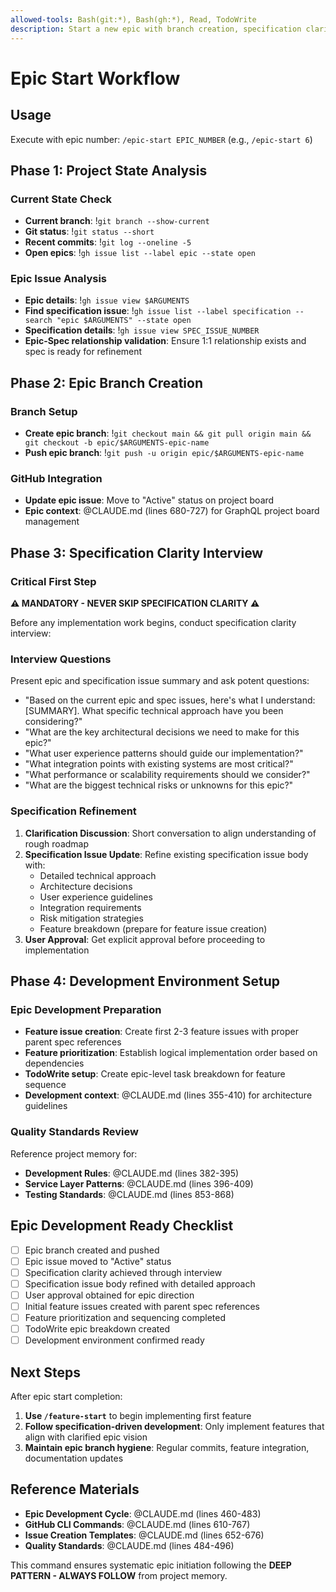 ```yaml
---
allowed-tools: Bash(git:*), Bash(gh:*), Read, TodoWrite
description: Start a new epic with branch creation, specification clarity, and development setup
---
```


# Epic Start Workflow

## Usage
Execute with epic number: `/epic-start EPIC_NUMBER` (e.g., `/epic-start 6`)

## Phase 1: Project State Analysis

### Current State Check
- **Current branch**: !`git branch --show-current`
- **Git status**: !`git status --short`
- **Recent commits**: !`git log --oneline -5`
- **Open epics**: !`gh issue list --label epic --state open`

### Epic Issue Analysis
- **Epic details**: !`gh issue view $ARGUMENTS`
- **Find specification issue**: !`gh issue list --label specification --search "epic $ARGUMENTS" --state open`
- **Specification details**: !`gh issue view SPEC_ISSUE_NUMBER`
- **Epic-Spec relationship validation**: Ensure 1:1 relationship exists and spec is ready for refinement

## Phase 2: Epic Branch Creation

### Branch Setup
- **Create epic branch**: !`git checkout main && git pull origin main && git checkout -b epic/$ARGUMENTS-epic-name`
- **Push epic branch**: !`git push -u origin epic/$ARGUMENTS-epic-name`

### GitHub Integration
- **Update epic issue**: Move to "Active" status on project board
- **Epic context**: @CLAUDE.md (lines 680-727) for GraphQL project board management

## Phase 3: Specification Clarity Interview

### Critical First Step
**⚠️ MANDATORY - NEVER SKIP SPECIFICATION CLARITY ⚠️**

Before any implementation work begins, conduct specification clarity interview:

### Interview Questions
Present epic and specification issue summary and ask potent questions:
- "Based on the current epic and spec issues, here's what I understand: [SUMMARY]. What specific technical approach have you been considering?"
- "What are the key architectural decisions we need to make for this epic?"
- "What user experience patterns should guide our implementation?"
- "What integration points with existing systems are most critical?"
- "What performance or scalability requirements should we consider?"
- "What are the biggest technical risks or unknowns for this epic?"

### Specification Refinement
1. **Clarification Discussion**: Short conversation to align understanding of rough roadmap
2. **Specification Issue Update**: Refine existing specification issue body with:
   - Detailed technical approach
   - Architecture decisions
   - User experience guidelines
   - Integration requirements
   - Risk mitigation strategies
   - Feature breakdown (prepare for feature issue creation)
3. **User Approval**: Get explicit approval before proceeding to implementation

## Phase 4: Development Environment Setup

### Epic Development Preparation
- **Feature issue creation**: Create first 2-3 feature issues with proper parent spec references
- **Feature prioritization**: Establish logical implementation order based on dependencies
- **TodoWrite setup**: Create epic-level task breakdown for feature sequence
- **Development context**: @CLAUDE.md (lines 355-410) for architecture guidelines

### Quality Standards Review
Reference project memory for:
- **Development Rules**: @CLAUDE.md (lines 382-395)
- **Service Layer Patterns**: @CLAUDE.md (lines 396-409)
- **Testing Standards**: @CLAUDE.md (lines 853-868)

## Epic Development Ready Checklist

- [ ] Epic branch created and pushed
- [ ] Epic issue moved to "Active" status
- [ ] Specification clarity achieved through interview
- [ ] Specification issue body refined with detailed approach
- [ ] User approval obtained for epic direction
- [ ] Initial feature issues created with parent spec references
- [ ] Feature prioritization and sequencing completed
- [ ] TodoWrite epic breakdown created
- [ ] Development environment confirmed ready

## Next Steps

After epic start completion:
1. **Use `/feature-start`** to begin implementing first feature
2. **Follow specification-driven development**: Only implement features that align with clarified epic vision
3. **Maintain epic branch hygiene**: Regular commits, feature integration, documentation updates

## Reference Materials

- **Epic Development Cycle**: @CLAUDE.md (lines 460-483)
- **GitHub CLI Commands**: @CLAUDE.md (lines 610-767)
- **Issue Creation Templates**: @CLAUDE.md (lines 652-676)
- **Quality Standards**: @CLAUDE.md (lines 484-496)

This command ensures systematic epic initiation following the **DEEP PATTERN - ALWAYS FOLLOW** from project memory.